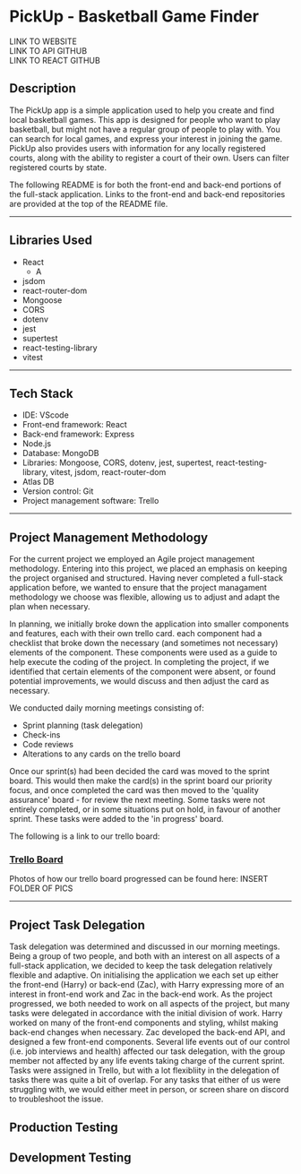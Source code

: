 # PickUp - Basketball Game Finder

LINK TO WEBSITE  
LINK TO API GITHUB  
LINK TO REACT GITHUB

## Description

The PickUp app is a simple application used to help you create and find local basketball games. This app is designed for people who want to play basketball, but might not have a regular group of people to play with. You can search for local games, and express your interest in joining the game. PickUp also provides users with information for any locally registered courts, along with the ability to register a court of their own. Users can filter registered courts by state.  
  
The following README is for both the front-end and back-end portions of the full-stack application. Links to the front-end and back-end repositories are provided at the top of the README file.

---

## Libraries Used

* React
  * A
* jsdom
* react-router-dom
* Mongoose
* CORS
* dotenv
* jest
* supertest
* react-testing-library
* vitest

---

## Tech Stack

* IDE: VScode
* Front-end framework: React
* Back-end framework: Express
* Node.js
* Database: MongoDB
* Libraries: Mongoose, CORS, dotenv, jest, supertest, react-testing-library, vitest, jsdom, react-router-dom
* Atlas DB
* Version control: Git
* Project management software: Trello

---

## Project Management Methodology

For the current project we employed an Agile project management methodology. Entering into this project, we placed an emphasis on keeping the project organised and structured. Having never completed a full-stack application before, we wanted to ensure that the project managament methodology we choose was flexible, allowing us to adjust and adapt the plan when necessary.  
  
In planning, we initially broke down the application into smaller components and features, each with their own trello card. each component had a checklist that broke down the necessary (and sometimes not necessary) elements of the component. These components were used as a guide to help execute the coding of the project. In completing the project, if we identified that certain elements of the component were absent, or found potential improvements, we would discuss and then adjust the card as necessary.
  
We conducted daily morning meetings consisting of:

* Sprint planning (task delegation)
* Check-ins
* Code reviews
* Alterations to any cards on the trello board

Once our sprint(s) had been decided the card was moved to the sprint board. This would then make the card(s) in the sprint board our priority focus, and once completed the card was then moved to the 'quality assurance' board - for review the next meeting. Some tasks were not entirely completed, or in some situations put on hold, in favour of another sprint. These tasks were added to the 'in progress' board.

The following is a link to our trello board:  
### [Trello Board](https://trello.com/b/GObk5Xc6/pickup)

Photos of how our trello board progressed can be found here:
INSERT FOLDER OF PICS

---

## Project Task Delegation

Task delegation was determined and discussed in our morning meetings. Being a group of two people, and both with an interest on all aspects of a full-stack application, we decided to keep the task delegation relatively flexible and adaptive. On initialising the application we each set up either the front-end (Harry) or back-end (Zac), with Harry expressing more of an interest in front-end work and Zac in the back-end work. As the project progressed, we both needed to work on all aspects of the project, but many tasks were delegated in accordance with the initial division of work. Harry worked on many of the front-end components and styling, whilst making back-end changes when necessary. Zac developed the back-end API, and designed a few front-end components. Several life events out of our control (i.e. job interviews and health) affected our task delegation, with the group member not affected by any life events taking charge of the current sprint. Tasks were assigned in Trello, but with a lot flexibliity in the delegation of tasks there was quite a bit of overlap. For any tasks that either of us were struggling with, we would either meet in person, or screen share on discord to troubleshoot the issue. 

## Production Testing

## Development Testing
